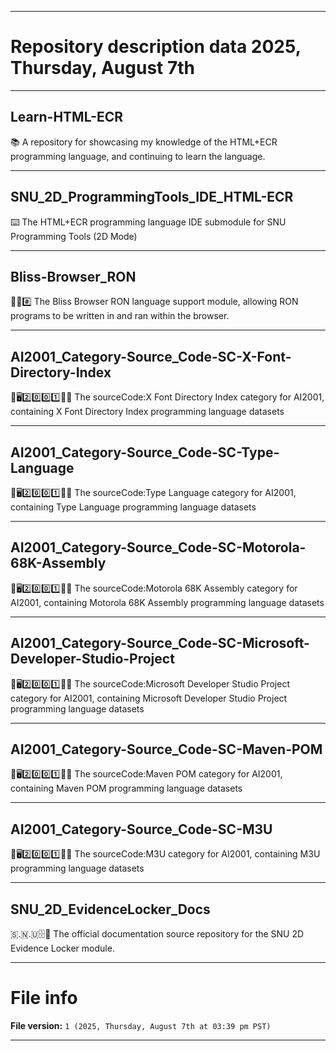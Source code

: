 
***

# Repository description data 2025, Thursday, August 7th

---

## Learn-HTML-ECR

📚️ A repository for showcasing my knowledge of the HTML+ECR programming language, and continuing to learn the language. 

---

## SNU_2D_ProgrammingTools_IDE_HTML-ECR

⌨️ The HTML+ECR programming language IDE submodule for SNU Programming Tools (2D Mode)

---

## Bliss-Browser_RON

🌳️🌐️#️⃣️ The Bliss Browser RON language support module, allowing RON programs to be written in and ran within the browser.

---

## AI2001_Category-Source_Code-SC-X-Font-Directory-Index

🧠️🖥️2️⃣️0️⃣️0️⃣️1️⃣️💾️📜️ The sourceCode:X Font Directory Index category for AI2001, containing X Font Directory Index programming language datasets

---

## AI2001_Category-Source_Code-SC-Type-Language

🧠️🖥️2️⃣️0️⃣️0️⃣️1️⃣️💾️📜️ The sourceCode:Type Language category for AI2001, containing Type Language programming language datasets

---

## AI2001_Category-Source_Code-SC-Motorola-68K-Assembly

🧠️🖥️2️⃣️0️⃣️0️⃣️1️⃣️💾️📜️ The sourceCode:Motorola 68K Assembly category for AI2001, containing Motorola 68K Assembly programming language datasets

---

## AI2001_Category-Source_Code-SC-Microsoft-Developer-Studio-Project

🧠️🖥️2️⃣️0️⃣️0️⃣️1️⃣️💾️📜️ The sourceCode:Microsoft Developer Studio Project category for AI2001, containing Microsoft Developer Studio Project programming language datasets

---

## AI2001_Category-Source_Code-SC-Maven-POM

🧠️🖥️2️⃣️0️⃣️0️⃣️1️⃣️💾️📜️ The sourceCode:Maven POM category for AI2001, containing Maven POM programming language datasets

---

## AI2001_Category-Source_Code-SC-M3U

🧠️🖥️2️⃣️0️⃣️0️⃣️1️⃣️💾️📜️ The sourceCode:M3U category for AI2001, containing M3U programming language datasets

---

## SNU_2D_EvidenceLocker_Docs

🇸.🇳.🇺🗄️📖️ The official documentation source repository for the SNU 2D Evidence Locker module.
 
***

# File info

**File version:** `1 (2025, Thursday, August 7th at 03:39 pm PST)`

***

